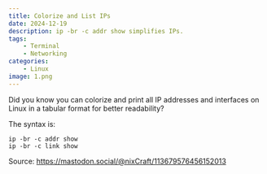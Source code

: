 ```yaml
---
title: Colorize and List IPs
date: 2024-12-19
description: ip -br -c addr show simplifies IPs.
tags:
    - Terminal
    - Networking
categories:
    - Linux
image: 1.png
---
```


Did you know you can colorize and print all IP addresses and interfaces on Linux in a tabular format for better readability?

The syntax is:
```
ip -br -c addr show
ip -br -c link show
```
Source: https://mastodon.social/@nixCraft/113679576456152013
